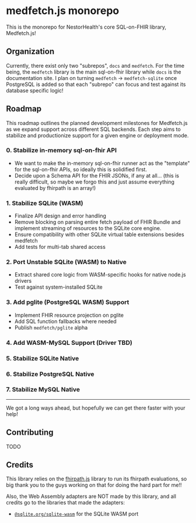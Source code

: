 # medfetch.js monorepo
This is the monorepo for NestorHealth's core SQL-on-FHIR library, Medfetch.js!

## Organization
Currently, there exist only two "subrepos", `docs` and `medfetch`. For the time being,
the `medfetch` library is the main sql-on-fhir library while `docs` is the documentation
site. I plan on turning `medfetch` -> `medfetch-sqlite` once PostgreSQL is added so that each "subrepo" can focus and test against its database
specific logic!

## Roadmap

This roadmap outlines the planned development milestones for Medfetch.js as we expand support across different SQL backends. Each step aims to stabilize and productionize support for a given engine or deployment mode.

### 0. Stabilize in-memory sql-on-fhir API
- We want to make the in-memory sql-on-fhir runner act as the "template"
for the sql-on-fhir APIs, so ideally this is solidified first.
- Decide upon a Schema API for the FHIR JSONs, if any at all... (this is really difficult, so maybe we forgo this and just assume everything
evaluated by fhirpath is an array!)

### 1. Stabilize SQLite (WASM)
- Finalize API design and error handling
- Remove blocking on parsing entire fetch payload of FHIR Bundle and implement streaming of resources to the SQLite core engine.
- Ensure compatibility with other SQLite virtual table extensions besides medfetch
- Add tests for multi-tab shared access

### 2. Port Unstable SQLite (WASM) to Native
- Extract shared core logic from WASM-specific hooks for native node.js drivers
- Test against system-installed SQLite

### 3. Add pglite (PostgreSQL WASM) Support
- Implement FHIR resource projection on pglite
- Add SQL function fallbacks where needed
- Publish `medfetch/pglite` alpha

### 4. Add WASM-MySQL Support (Driver TBD)

### 5. Stabilize SQLite Native

### 6. Stabilize PostgreSQL Native

### 7. Stabilize MySQL Native

---

We got a long ways ahead, but hopefully we can get there faster with
your help!

## Contributing
TODO

## Credits
This library relies on the [fhirpath.js](https://www.npmjs.com/package/fhirpath/v/3.8.1) library to run its fhirpath evaluations, so big
thank you to the guys working on that for doing the hard part for me!!

Also, the Web Assembly adapters are NOT made by this library, and
all credits go to the libraries that made the adapters:

- [`@sqlite.org/sqlite-wasm`](https://www.npmjs.com/package/@sqlite.org/sqlite-wasm) for the SQLite WASM port
